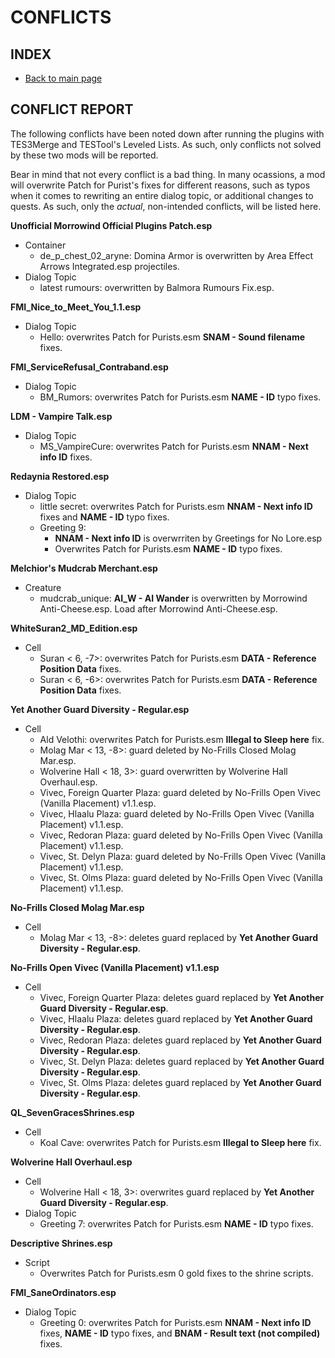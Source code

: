 # CONFLICTS

## INDEX

- [Back to main page](https://github.com/Sigourn/morrowind-improved/blob/master/readme.md)

## CONFLICT REPORT

The following conflicts have been noted down after running the plugins with TES3Merge and TESTool's Leveled Lists. As such, only conflicts not solved by these two mods will be reported.

Bear in mind that not every conflict is a bad thing. In many ocassions, a mod will overwrite Patch for Purist's fixes for different reasons, such as typos when it comes to rewriting an entire dialog topic, or additional changes to quests. As such, only the *actual*, non-intended conflicts, will be listed here.

**Unofficial Morrowind Official Plugins Patch.esp**
- Container
  - de_p_chest_02_aryne: Domina Armor is overwritten by Area Effect Arrows Integrated.esp projectiles.
- Dialog Topic
  - latest rumours: overwritten by Balmora Rumours Fix.esp.

**FMI_Nice_to_Meet_You_1.1.esp**
- Dialog Topic
  - Hello: overwrites Patch for Purists.esm **SNAM - Sound filename** fixes.

**FMI_ServiceRefusal_Contraband.esp**
- Dialog Topic
  - BM_Rumors: overwrites Patch for Purists.esm **NAME - ID** typo fixes.

**LDM - Vampire Talk.esp**
- Dialog Topic
  - MS_VampireCure: overwrites Patch for Purists.esm **NNAM - Next info ID** fixes.
  
**Redaynia Restored.esp**
- Dialog Topic
  - little secret: overwrites Patch for Purists.esm **NNAM - Next info ID** fixes and **NAME - ID** typo fixes.
  - Greeting 9:
    - **NNAM - Next info ID** is overwrriten by Greetings for No Lore.esp
    - Overwrites Patch for Purists.esm **NAME - ID** typo fixes.

**Melchior's Mudcrab Merchant.esp**
- Creature
  - mudcrab_unique: **AI_W - AI Wander** is overwritten by Morrowind Anti-Cheese.esp. Load after Morrowind Anti-Cheese.esp.

**WhiteSuran2_MD_Edition.esp**
- Cell
  - Suran < 6, -7>: overwrites Patch for Purists.esm **DATA - Reference Position Data** fixes.
  - Suran < 6, -6>: overwrites Patch for Purists.esm **DATA - Reference Position Data** fixes.

**Yet Another Guard Diversity - Regular.esp**
- Cell
  - Ald Velothi: overwrites Patch for Purists.esm **Illegal to Sleep here** fix.
  - Molag Mar < 13, -8>: guard deleted by No-Frills Closed Molag Mar.esp.
  - Wolverine Hall < 18, 3>: guard overwritten by Wolverine Hall Overhaul.esp.
  - Vivec, Foreign Quarter Plaza: guard deleted by No-Frills Open Vivec (Vanilla Placement) v1.1.esp.
  - Vivec, Hlaalu Plaza: guard deleted by No-Frills Open Vivec (Vanilla Placement) v1.1.esp.
  - Vivec, Redoran Plaza: guard deleted by No-Frills Open Vivec (Vanilla Placement) v1.1.esp.
  - Vivec, St. Delyn Plaza: guard deleted by No-Frills Open Vivec (Vanilla Placement) v1.1.esp.
  - Vivec, St. Olms Plaza: guard deleted by No-Frills Open Vivec (Vanilla Placement) v1.1.esp.
  
**No-Frills Closed Molag Mar.esp**
- Cell
  - Molag Mar < 13, -8>: deletes guard replaced by **Yet Another Guard Diversity - Regular.esp**.
  
**No-Frills Open Vivec (Vanilla Placement) v1.1.esp**
- Cell
  - Vivec, Foreign Quarter Plaza: deletes guard replaced by **Yet Another Guard Diversity - Regular.esp**.
  - Vivec, Hlaalu Plaza: deletes guard replaced by **Yet Another Guard Diversity - Regular.esp**.
  - Vivec, Redoran Plaza: deletes guard replaced by **Yet Another Guard Diversity - Regular.esp**.
  - Vivec, St. Delyn Plaza: deletes guard replaced by **Yet Another Guard Diversity - Regular.esp**.
  - Vivec, St. Olms Plaza: deletes guard replaced by **Yet Another Guard Diversity - Regular.esp**.

**QL_SevenGracesShrines.esp**
- Cell
  - Koal Cave: overwrites Patch for Purists.esm **Illegal to Sleep here** fix.

**Wolverine Hall Overhaul.esp**
- Cell
  - Wolverine Hall < 18, 3>: overwrites guard replaced by **Yet Another Guard Diversity - Regular.esp**.
- Dialog Topic
  - Greeting 7: overwrites Patch for Purists.esm **NAME - ID** typo fixes.

**Descriptive Shrines.esp**
- Script
  - Overwrites Patch for Purists.esm 0 gold fixes to the shrine scripts.
  
**FMI_SaneOrdinators.esp**
- Dialog Topic
  - Greeting 0: overwrites Patch for Purists.esm **NNAM - Next info ID** fixes, **NAME - ID** typo fixes, and **BNAM - Result text (not compiled)** fixes.
